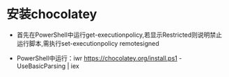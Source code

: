 # 安装chocolatey
* 首先在PowerShell中运行get-executionpolicy,若显示Restricted则说明禁止运行脚本,需执行set-executionpolicy remotesigned
- PowerShell中运行：iwr https://chocolatey.org/install.ps1 -UseBasicParsing | iex










